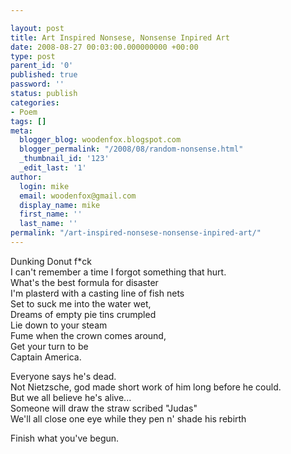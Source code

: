 ```yaml
---

layout: post
title: Art Inspired Nonsese, Nonsense Inpired Art
date: 2008-08-27 00:03:00.000000000 +00:00
type: post
parent_id: '0'
published: true
password: ''
status: publish
categories:
- Poem
tags: []
meta:
  blogger_blog: woodenfox.blogspot.com
  blogger_permalink: "/2008/08/random-nonsense.html"
  _thumbnail_id: '123'
  _edit_last: '1'
author:
  login: mike
  email: woodenfox@gmail.com
  display_name: mike
  first_name: ''
  last_name: ''
permalink: "/art-inspired-nonsese-nonsense-inpired-art/"
---
```

  

Dunking Donut f*ck  
I can't remember a time I forgot something that hurt.  
What's the best formula for disaster  
I'm plasterd with a casting line of fish nets  
Set to suck me into the water wet,  
Dreams of empty pie tins crumpled  
Lie down to your steam  
Fume when the crown comes around,  
Get your turn to be  
Captain America.

Everyone says he's dead.  
Not Nietzsche, god made short work of him long before he could.  
But we all believe he's alive...  
Someone will draw the straw scribed "Judas"  
We'll all close one eye while they pen n' shade his rebirth

Finish what you've begun.

